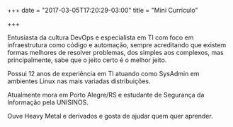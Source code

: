 +++
date = "2017-03-05T17:20:29-03:00"
title = "Mini Currículo"

+++

Entusiasta da cultura DevOps e especialista em TI com foco em infraestrutura como código e automação, sempre acreditando que existem formas melhores de resolver problemas, dos simples aos complexos, mas principalmente, sabe que o jeito certo é o melhor jeito.

Possui 12 anos de experiência em TI atuando como SysAdmin em ambientes Linux nas mais variadas distribuições.

Atualmente mora em Porto Alegre/RS e estudante de Segurança da Informação pela UNISINOS.

Ouve Heavy Metal e derivados e gosta de ajudar quem quer aprender.
